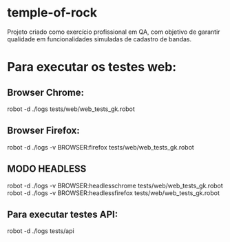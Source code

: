 # temple-of-rock

Projeto criado como exercício profissional em QA, com objetivo de garantir qualidade em funcionalidades simuladas de cadastro de bandas.

# Para executar os testes web:

## Browser Chrome:
robot -d ./logs tests/web/web_tests_gk.robot

## Browser Firefox:
robot -d ./logs -v BROWSER:firefox tests/web/web_tests_gk.robot

## MODO HEADLESS
robot -d ./logs -v BROWSER:headlesschrome tests/web/web_tests_gk.robot
robot -d ./logs -v BROWSER:headlessfirefox tests/web/web_tests_gk.robot

## Para executar testes API:
robot -d ./logs tests/api
